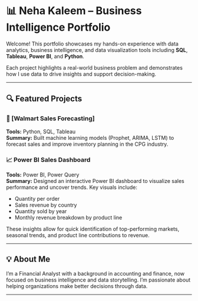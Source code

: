 # 📊 Neha Kaleem – Business Intelligence Portfolio

Welcome! This portfolio showcases my hands-on experience with data analytics, business intelligence, and data visualization tools including **SQL**, **Tableau**, **Power BI**, and **Python**.

Each project highlights a real-world business problem and demonstrates how I use data to drive insights and support decision-making.

---

## 🔍 Featured Projects

### 🛒 [Walmart Sales Forecasting]
**Tools:** Python, SQL, Tableau  
**Summary:** Built machine learning models (Prophet, ARIMA, LSTM) to forecast sales and improve inventory planning in the CPG industry.

### 📈 Power BI Sales Dashboard
**Tools:** Power BI, Power Query  
**Summary:** Designed an interactive Power BI dashboard to visualize sales performance and uncover trends. Key visuals include:  
- Quantity per order  
- Sales revenue by country  
- Quantity sold by year  
- Monthly revenue breakdown by product line

These insights allow for quick identification of top-performing markets, seasonal trends, and product line contributions to revenue.

---

## 💡 About Me

I’m a Financial Analyst with a background in accounting and finance, now focused on business intelligence and data storytelling. I’m passionate about helping organizations make better decisions through data.

---
